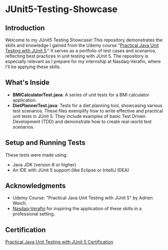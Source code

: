 # JUnit5-Testing-Showcase
## Introduction
Welcome to my JUnit5 Testing Showcase! This repository demonstrates the skills and knowledge I gained from the Udemy course "[Practical Java Unit Testing with JUnit 5](https://www.udemy.com/course/junit5-for-beginners/)." It serves as a portfolio of test cases and scenarios, reflecting best practices in unit testing with JUnit 5. The repository is especially relevant as I prepare for my internship at Nasdaq-Verafin, where I'll be applying these skills.


## What's Inside
- **BMICalculatorTest.java**: A series of unit tests for a BMI calculator application.
- **DietPlannerTest.java**: Tests for a diet planning tool, showcasing various test scenarios.
These files exemplify how to write effective and practical unit tests in JUnit 5. They include examples of basic Test Driven Development (TDD) and demonstrate how to create real-world test scenarios.

## Setup and Running Tests
These tests were made using:
- Java JDK (version 8 or higher)
- An IDE with JUnit 5 support (like Eclipse or IntelliJ IDEA)
  
## Acknowledgments
- Udemy Course: "Practical Java Unit Testing with JUnit 5" by Adrien Weich.
- [Nasdaq-Verafin](https://verafin.com/) for inspiring the application of these skills in a professional setting.

## Certification
[Practical Java Unit Testing with JUnit 5 Certification](https://www.udemy.com/certificate/UC-5493c6db-7b3f-42cf-9448-8d5124041c43/)
